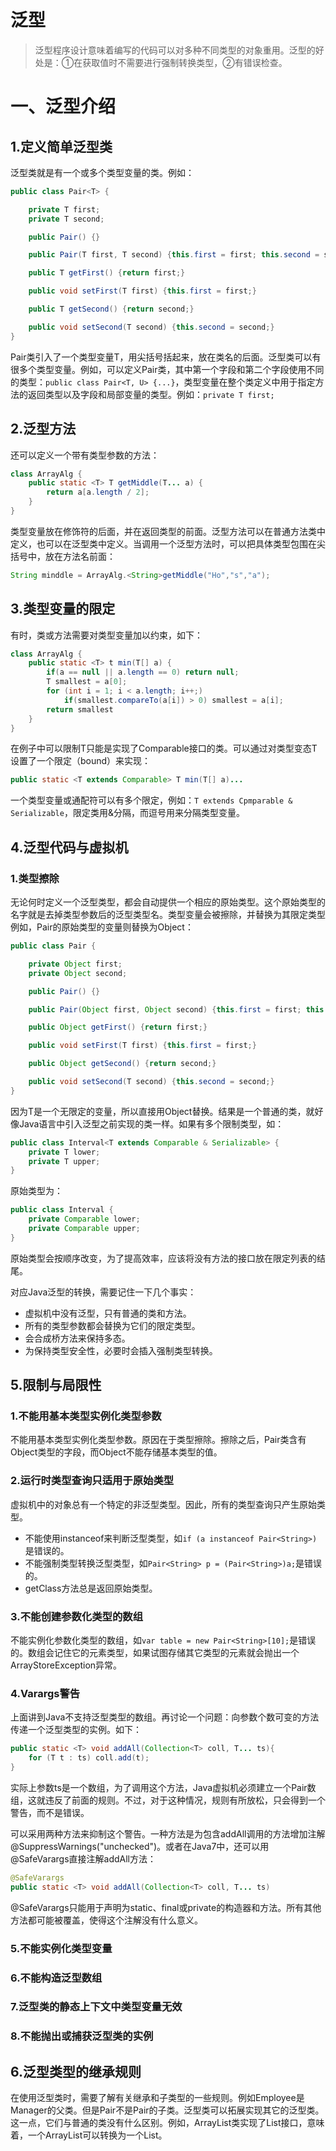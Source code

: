 # 泛型

> 泛型程序设计意味着编写的代码可以对多种不同类型的对象重用。泛型的好处是：①在获取值时不需要进行强制转换类型，②有错误检查。

#  一、泛型介绍

## 1.定义简单泛型类

泛型类就是有一个或多个类型变量的类。例如：

```java
public class Pair<T> {

    private T first;
    private T second;

    public Pair() {}

    public Pair(T first, T second) {this.first = first; this.second = second;}

    public T getFirst() {return first;}

    public void setFirst(T first) {this.first = first;}

    public T getSecond() {return second;}

    public void setSecond(T second) {this.second = second;}
}
```

Pair类引入了一个类型变量T，用尖括号括起来，放在类名的后面。泛型类可以有很多个类型变量。例如，可以定义Pair类，其中第一个字段和第二个字段使用不同的类型：`public class Pair<T, U> {...}`，类型变量在整个类定义中用于指定方法的返回类型以及字段和局部变量的类型。例如：`private T first;`

## 2.泛型方法

还可以定义一个带有类型参数的方法：

```java
class ArrayAlg {
    public static <T> T getMiddle(T... a) {
        return a[a.length / 2];
    }
}
```

类型变量放在修饰符的后面，并在返回类型的前面。泛型方法可以在普通方法类中定义，也可以在泛型类中定义。当调用一个泛型方法时，可以把具体类型包围在尖括号中，放在方法名前面：

```java
String minddle = ArrayAlg.<String>getMiddle("Ho","s","a");
```

## 3.类型变量的限定

有时，类或方法需要对类型变量加以约束，如下：

```java
class ArrayAlg {
    public static <T> t min(T[] a) {
        if(a == null || a.length == 0) return null;
        T smallest = a[0];
        for (int i = 1; i < a.length; i++;)
            if(smallest.compareTo(a[i]) > 0) smallest = a[i];
        return smallest
    }
}
```

在例子中可以限制T只能是实现了Comparable接口的类。可以通过对类型变态T设置了一个限定（bound）来实现：

```java
public static <T extends Comparable> T min(T[] a)...
```

一个类型变量或通配符可以有多个限定，例如：`T extends Cpmparable & Serializable`，限定类用&分隔，而逗号用来分隔类型变量。

## 4.泛型代码与虚拟机

### 1.类型擦除

无论何时定义一个泛型类型，都会自动提供一个相应的原始类型。这个原始类型的名字就是去掉类型参数后的泛型类型名。类型变量会被擦除，并替换为其限定类型例如，Pair<T>的原始类型的变量则替换为Object：

```java
public class Pair {

    private Object first;
    private Object second;

    public Pair() {}

    public Pair(Object first, Object second) {this.first = first; this.second = second;}

    public Object getFirst() {return first;}

    public void setFirst(T first) {this.first = first;}

    public Object getSecond() {return second;}

    public void setSecond(T second) {this.second = second;}
}
```

因为T是一个无限定的变量，所以直接用Object替换。结果是一个普通的类，就好像Java语言中引入泛型之前实现的类一样。如果有多个限制类型，如：

```java
public class Interval<T extends Comparable & Serializable> {
    private T lower;
    private T upper;
}
```

原始类型为：

```java
public class Interval {
    private Comparable lower;
    private Comparable upper;
}
```

原始类型会按顺序改变，为了提高效率，应该将没有方法的接口放在限定列表的结尾。

对应Java泛型的转换，需要记住一下几个事实：

* 虚拟机中没有泛型，只有普通的类和方法。
* 所有的类型参数都会替换为它们的限定类型。
* 会合成桥方法来保持多态。
* 为保持类型安全性，必要时会插入强制类型转换。

## 5.限制与局限性

### 1.不能用基本类型实例化类型参数

不能用基本类型实例化类型参数。原因在于类型擦除。擦除之后，Pair类含有Object类型的字段，而Object不能存储基本类型的值。

### 2.运行时类型查询只适用于原始类型

虚拟机中的对象总有一个特定的非泛型类型。因此，所有的类型查询只产生原始类型。

* 不能使用instanceof来判断泛型类型，如`if (a instanceof Pair<String>)`是错误的。
* 不能强制类型转换泛型类型，如`Pair<String> p = (Pair<String>)a;`是错误的。
* getClass方法总是返回原始类型。

### 3.不能创建参数化类型的数组

不能实例化参数化类型的数组，如`var table = new Pair<String>[10];`是错误的。数组会记住它的元素类型，如果试图存储其它类型的元素就会抛出一个ArrayStoreException异常。

### 4.Varargs警告

上面讲到Java不支持泛型类型的数组。再讨论一个问题：向参数个数可变的方法传递一个泛型类型的实例。如下：

```java
public static <T> void addAll(Collection<T> coll, T... ts){
    for (T t : ts) coll.add(t);
}
```

实际上参数ts是一个数组，为了调用这个方法，Java虚拟机必须建立一个Pair<String>数组，这就违反了前面的规则。不过，对于这种情况，规则有所放松，只会得到一个警告，而不是错误。

可以采用两种方法来抑制这个警告。一种方法是为包含addAll调用的方法增加注解@SuppressWarnings("unchecked")。或者在Java7中，还可以用@SafeVarargs直接注解addAll方法：

```java
@SafeVarargs
public static <T> void addAll(Collection<T> coll, T... ts)
```

@SafeVarargs只能用于声明为static、final或private的构造器和方法。所有其他方法都可能被覆盖，使得这个注解没有什么意义。

### 5.不能实例化类型变量

### 6.不能构造泛型数组

### 7.泛型类的静态上下文中类型变量无效

### 8.不能抛出或捕获泛型类的实例

## 6.泛型类型的继承规则

在使用泛型类时，需要了解有关继承和子类型的一些规则。例如Employee是Manager的父类。但是Pair<Manager>不是Pair<Employee>的子类。泛型类可以拓展实现其它的泛型类。这一点，它们与普通的类没有什么区别。例如，ArrayList<T>类实现了List<T>接口，意味着，一个ArrayList<Manager>可以转换为一个List<Manager>。

